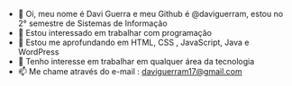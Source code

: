 - 👋 Oi, meu nome é Davi Guerra e meu Github é @daviguerram, estou no 2° semestre de Sistemas de Informação
- 👀 Estou interessado em trabalhar com programação
- 🌱 Estou me aprofundando em  HTML, CSS , JavaScript, Java e WordPress
- 💞️ Tenho interesse em trabalhar em qualquer área da tecnologia
- 📫 Me chame através do e-mail : daviguerram17@gmail.com

<!---
darthoprodigio/darthoprodigio is a ✨ special ✨ repository because its `README.md` (this file) appears on your GitHub profile.
You can click the Preview link to take a look at your changes.
--->
